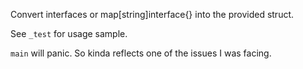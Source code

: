 Convert interfaces or map[string]interface{} into the provided struct.

See `_test` for usage sample.

`main` will panic. So kinda reflects one of the issues I was facing.
